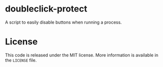 # doubleclick-protect

A script to easily disable buttons when running a process.

# License

This code is released under the MIT license. More information is available in the `LICENSE` file.